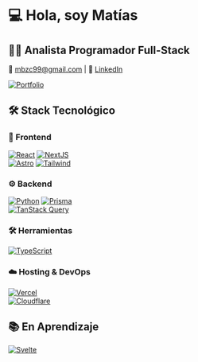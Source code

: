 # 💻 Hola, soy Matías

## 👨‍💻 Analista Programador Full-Stack

📧 <mbzc99@gmail.com> | 🔗 [LinkedIn](https://www.linkedin.com/in/matias-zc/)

[![Portfolio](https://img.shields.io/badge/Portfolio-2CA5E0?style=for-the-badge&logo=astro&logoColor=white)](https://sikriet.dev)

## 🛠️ Stack Tecnológico

### 🎨 Frontend

[![React](https://img.shields.io/badge/-React-61DAFB?style=flat&logo=react&logoColor=white)](https://react.dev)
[![NextJS](https://img.shields.io/badge/-NextJS-000?style=flat&logo=vercel&logoColor=white)](https://nextjs.org)  
[![Astro](https://img.shields.io/badge/-Astro-FF5D01?style=flat&logo=astro&logoColor=white)](https://astro.build)
[![Tailwind](https://img.shields.io/badge/-Tailwind-06B6D4?style=flat&logo=tailwindcss&logoColor=white)](https://tailwindcss.com)

### ⚙️ Backend

[![Python](https://img.shields.io/badge/-Python-3776AB?style=flat&logo=python&logoColor=white)](https://www.python.org)
[![Prisma](https://img.shields.io/badge/-Prisma-2D3748?style=flat&logo=prisma&logoColor=white)](https://www.prisma.io)  
[![TanStack Query](https://img.shields.io/badge/-TanStack_Query-FF4154?style=flat&logo=reactquery&logoColor=white)](https://tanstack.com/query/latest)

### 🛠️ Herramientas

[![TypeScript](https://img.shields.io/badge/-TypeScript-3178C6?style=flat&logo=typescript&logoColor=white)](https://www.typescriptlang.org)

### ☁️ Hosting & DevOps

[![Vercel](https://img.shields.io/badge/-Vercel-000?style=flat&logo=vercel&logoColor=white)](https://vercel.com)  
[![Cloudflare](https://img.shields.io/badge/-Cloudflare-F38020?style=flat&logo=cloudflare&logoColor=white)](https://www.cloudflare.com)

## 📚 En Aprendizaje

[![Svelte](https://img.shields.io/badge/-Svelte-FF3E00?style=flat&logo=svelte&logoColor=white)](https://svelte.dev)

